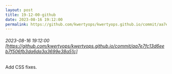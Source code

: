 ```yaml
---
layout: post
title: 19-12-00-github
date: 2023-08-16 19:12:00
permalink: https://github.com/kwertyops/kwertyops.github.io/commit/aa7e7fc13d6eeb7f506fb3da6da3a3699e38a51c
---
```


###### 2023-08-16 19:12:00 [https://github.com/kwertyops/kwertyops.github.io/commit/aa7e7fc13d6eeb7f506fb3da6da3a3699e38a51c]
Add CSS fixes.
